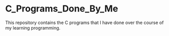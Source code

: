 # C_Programs_Done_By_Me
This repository contains the C programs that I have done over the course of my learning programming.
